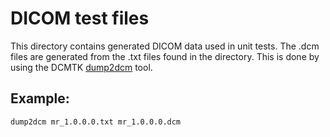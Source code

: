 # DICOM test files

This directory contains generated DICOM data used in unit tests. The .dcm files
are generated from the .txt files found in the directory. This is done by
using the DCMTK [dump2dcm](http://support.dcmtk.org/docs/dump2dcm.html) tool.

## Example:

```shell
dump2dcm mr_1.0.0.0.txt mr_1.0.0.0.dcm
```
